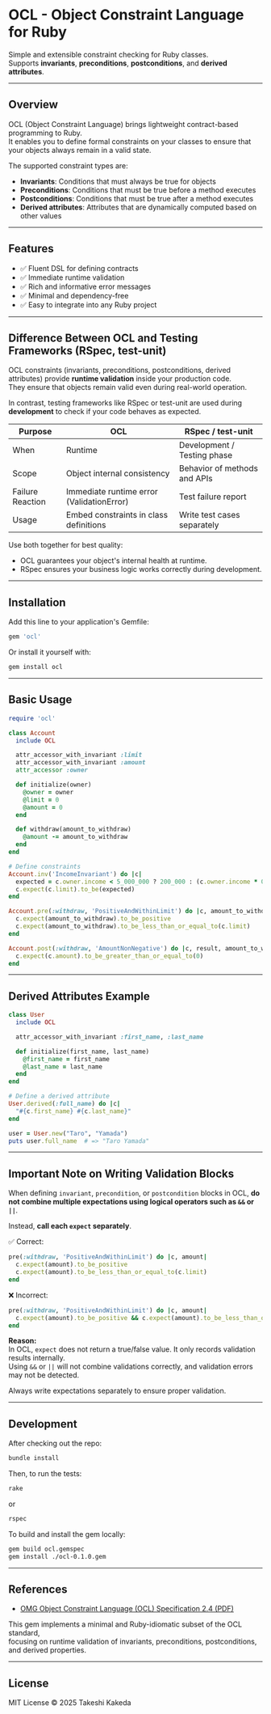 # OCL - Object Constraint Language for Ruby

Simple and extensible constraint checking for Ruby classes.  
Supports **invariants**, **preconditions**, **postconditions**, and **derived attributes**.

---

## Overview

OCL (Object Constraint Language) brings lightweight contract-based programming to Ruby.  
It enables you to define formal constraints on your classes to ensure that your objects always remain in a valid state.

The supported constraint types are:

- **Invariants**: Conditions that must always be true for objects
- **Preconditions**: Conditions that must be true before a method executes
- **Postconditions**: Conditions that must be true after a method executes
- **Derived attributes**: Attributes that are dynamically computed based on other values

---

## Features

- ✅ Fluent DSL for defining contracts
- ✅ Immediate runtime validation
- ✅ Rich and informative error messages
- ✅ Minimal and dependency-free
- ✅ Easy to integrate into any Ruby project

---
## Difference Between OCL and Testing Frameworks (RSpec, test-unit)

OCL constraints (invariants, preconditions, postconditions, derived attributes) provide **runtime validation** inside your production code.  
They ensure that objects remain valid even during real-world operation.

In contrast, testing frameworks like RSpec or test-unit are used during **development** to check if your code behaves as expected.

| Purpose          | OCL                               | RSpec / test-unit                  |
|------------------|-----------------------------------|------------------------------------|
| When             | Runtime                           | Development / Testing phase       |
| Scope            | Object internal consistency       | Behavior of methods and APIs      |
| Failure Reaction | Immediate runtime error (ValidationError) | Test failure report          |
| Usage            | Embed constraints in class definitions | Write test cases separately |

Use both together for best quality:  
- OCL guarantees your object's internal health at runtime.  
- RSpec ensures your business logic works correctly during development.

---

## Installation

Add this line to your application's Gemfile:

```ruby
gem 'ocl'
```

Or install it yourself with:

```bash
gem install ocl
```

---

## Basic Usage

```ruby
require 'ocl'

class Account
  include OCL

  attr_accessor_with_invariant :limit
  attr_accessor_with_invariant :amount
  attr_accessor :owner

  def initialize(owner)
    @owner = owner
    @limit = 0
    @amount = 0
  end

  def withdraw(amount_to_withdraw)
    @amount -= amount_to_withdraw
  end
end

# Define constraints
Account.inv('IncomeInvariant') do |c|
  expected = c.owner.income < 5_000_000 ? 200_000 : (c.owner.income * 0.1).round
  c.expect(c.limit).to_be(expected)
end

Account.pre(:withdraw, 'PositiveAndWithinLimit') do |c, amount_to_withdraw|
  c.expect(amount_to_withdraw).to_be_positive
  c.expect(amount_to_withdraw).to_be_less_than_or_equal_to(c.limit)
end

Account.post(:withdraw, 'AmountNonNegative') do |c, result, amount_to_withdraw|
  c.expect(c.amount).to_be_greater_than_or_equal_to(0)
end
```

---

## Derived Attributes Example

```ruby
class User
  include OCL

  attr_accessor_with_invariant :first_name, :last_name

  def initialize(first_name, last_name)
    @first_name = first_name
    @last_name = last_name
  end
end

# Define a derived attribute
User.derived(:full_name) do |c|
  "#{c.first_name} #{c.last_name}"
end

user = User.new("Taro", "Yamada")
puts user.full_name  # => "Taro Yamada"
```

---
## Important Note on Writing Validation Blocks

When defining `invariant`, `precondition`, or `postcondition` blocks in OCL, **do not combine multiple expectations using logical operators such as `&&` or `||`**.

Instead, **call each `expect` separately**.

✅ Correct:

```ruby
pre(:withdraw, 'PositiveAndWithinLimit') do |c, amount|
  c.expect(amount).to_be_positive
  c.expect(amount).to_be_less_than_or_equal_to(c.limit)
end
```

❌ Incorrect:

```ruby
pre(:withdraw, 'PositiveAndWithinLimit') do |c, amount|
  c.expect(amount).to_be_positive && c.expect(amount).to_be_less_than_or_equal_to(c.limit)
end
```

**Reason:**  
In OCL, `expect` does not return a true/false value. It only records validation results internally.  
Using `&&` or `||` will not combine validations correctly, and validation errors may not be detected.

Always write expectations separately to ensure proper validation.

---
## Development

After checking out the repo:

```bash
bundle install
```

Then, to run the tests:

```bash
rake
```
or

```bash
rspec
```

To build and install the gem locally:

```bash
gem build ocl.gemspec
gem install ./ocl-0.1.0.gem
```

---

## References

- [OMG Object Constraint Language (OCL) Specification 2.4 (PDF)](https://www.omg.org/spec/OCL/2.4/PDF)

This gem implements a minimal and Ruby-idiomatic subset of the OCL standard,  
focusing on runtime validation of invariants, preconditions, postconditions, and derived properties.

---

## License

MIT License © 2025 Takeshi Kakeda
